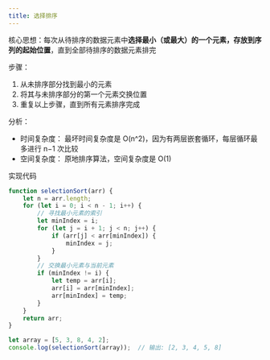 ```yaml
---
title: 选择排序
---
```

核心思想：每次从待排序的数据元素中**选择最小（或最大）的一个元素，存放到序列的起始位置**，直到全部待排序的数据元素排完

步骤：

1. 从未排序部分找到最小的元素
2. 将其与未排序部分的第一个元素交换位置
3. 重复以上步骤，直到所有元素排序完成

分析：

- 时间复杂度： 最坏时间复杂度是 O(n^2)，因为有两层嵌套循环，每层循环最多进行 n−1 次比较
- 空间复杂度： 原地排序算法，空间复杂度是 O(1)

实现代码

```js
function selectionSort(arr) {
    let n = arr.length;
    for (let i = 0; i < n - 1; i++) {
        // 寻找最小元素的索引
        let minIndex = i;
        for (let j = i + 1; j < n; j++) {
            if (arr[j] < arr[minIndex]) {
                minIndex = j;
            }
        }
        // 交换最小元素与当前元素
        if (minIndex != i) {
            let temp = arr[i];
            arr[i] = arr[minIndex];
            arr[minIndex] = temp;
        }
    }
    return arr;
}

let array = [5, 3, 8, 4, 2];
console.log(selectionSort(array));  // 输出: [2, 3, 4, 5, 8]
```
